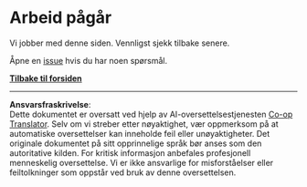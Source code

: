 <!--
CO_OP_TRANSLATOR_METADATA:
{
  "original_hash": "ea9f0804bd62f46d9808e953ec7fc459",
  "translation_date": "2025-08-26T21:26:05+00:00",
  "source_file": "_404.md",
  "language_code": "no"
}
-->
# Arbeid pågår

Vi jobber med denne siden. Vennligst sjekk tilbake senere.

Åpne en [issue](https://github.com/microsoft/Web-Dev-For-Beginners/issues/new/choose) hvis du har noen spørsmål.

**[Tilbake til forsiden](../../../../../../..)**

---

**Ansvarsfraskrivelse**:  
Dette dokumentet er oversatt ved hjelp av AI-oversettelsestjenesten [Co-op Translator](https://github.com/Azure/co-op-translator). Selv om vi streber etter nøyaktighet, vær oppmerksom på at automatiske oversettelser kan inneholde feil eller unøyaktigheter. Det originale dokumentet på sitt opprinnelige språk bør anses som den autoritative kilden. For kritisk informasjon anbefales profesjonell menneskelig oversettelse. Vi er ikke ansvarlige for misforståelser eller feiltolkninger som oppstår ved bruk av denne oversettelsen.